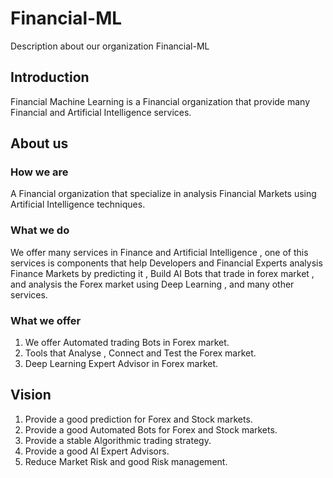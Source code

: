 # Financial-ML
Description about our organization Financial-ML

## Introduction
Financial Machine Learning is a Financial organization that provide many Financial and Artificial Intelligence services.
## About us 
### How we are
A Financial organization that specialize in analysis Financial Markets using Artificial Intelligence techniques.
### What we do
We offer many services in Finance and Artificial Intelligence , one of this services is components that help Developers and Financial Experts analysis Finance Markets by predicting it , Build AI Bots that trade in forex market , and analysis  the Forex market using Deep Learning , and many other services.
### What we offer
1. We offer Automated trading Bots in Forex market.
1. Tools that Analyse , Connect and Test the Forex market.
1. Deep Learning Expert Advisor in Forex market.
## Vision
1. Provide a good prediction for Forex and Stock markets.
1. Provide a good Automated Bots for Forex and Stock markets.
1. Provide a stable Algorithmic trading strategy.
1. Provide a good AI Expert Advisors.
1. Reduce Market Risk and good Risk management.
